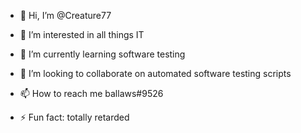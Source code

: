 - 👋 Hi, I’m @Creature77
- 👀 I’m interested in all things IT
- 🌱 I’m currently learning software testing
- 💞️ I’m looking to collaborate on automated software testing scripts
- 📫 How to reach me ballaws#9526

- ⚡ Fun fact: totally retarded

<!---
Creature77/Creature77 is a ✨ special ✨ repository because its `README.md` (this file) appears on your GitHub profile.
You can click the Preview link to take a look at your changes.
--->
